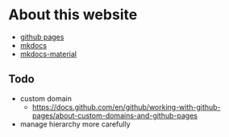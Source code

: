 # About this website
- [github pages](https://pages.github.com/)
- [mkdocs](https://www.mkdocs.org/)
- [mkdocs-material](https://squidfunk.github.io/mkdocs-material/)

## Todo 
- custom domain 
    - https://docs.github.com/en/github/working-with-github-pages/about-custom-domains-and-github-pages
- manage hierarchy more carefully